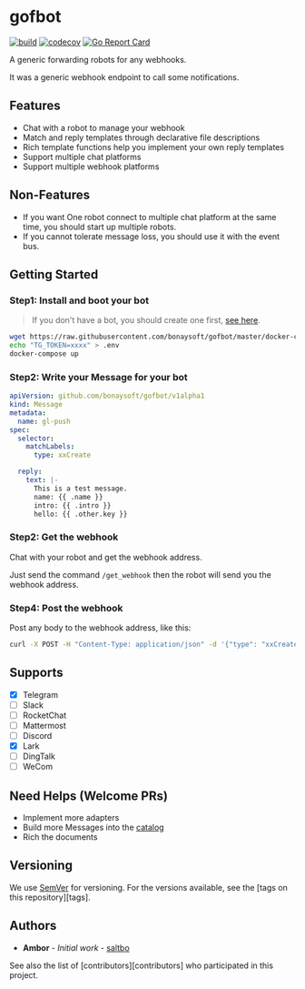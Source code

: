 # gofbot

[![build](https://github.com/bonaysoft/gofbot/actions/workflows/build.yml/badge.svg)](https://github.com/bonaysoft/gofbot/actions/workflows/build.yml)
[![codecov](https://codecov.io/gh/bonaysoft/gofbot/branch/master/graph/badge.svg)](https://codecov.io/gh/bonaysoft/gofbot)
[![Go Report Card](https://goreportcard.com/badge/github.com/bonaysoft/gofbot)](https://goreportcard.com/report/github.com/bonaysoft/gofbot)

A generic forwarding robots for any webhooks.

It was a generic webhook endpoint to call some notifications.

## Features

- Chat with a robot to manage your webhook
- Match and reply templates through declarative file descriptions
- Rich template functions help you implement your own reply templates
- Support multiple chat platforms
- Support multiple webhook platforms

## Non-Features

- If you want One robot connect to multiple chat platform at the same time, you should start up multiple robots.
- If you cannot tolerate message loss, you should use it with the event bus.

## Getting Started

### Step1: Install and boot your bot

> If you don't have a bot, you should create one
> first, [see here](https://core.telegram.org/bots#3-how-do-i-create-a-bot).

```bash
wget https://raw.githubusercontent.com/bonaysoft/gofbot/master/docker-compose.yml
echo "TG_TOKEN=xxxx" > .env
docker-compose up
```

### Step2: Write your Message for your bot

```yaml
apiVersion: github.com/bonaysoft/gofbot/v1alpha1
kind: Message
metadata:
  name: gl-push
spec:
  selector:
    matchLabels:
      type: xxCreate

  reply:
    text: |-
      This is a test message.
      name: {{ .name }}
      intro: {{ .intro }}
      hello: {{ .other.key }}
```

### Step2: Get the webhook

Chat with your robot and get the webhook address.

Just send the command `/get_webhook` then the robot will send you the webhook address.

### Step4: Post the webhook

Post any body to the webhook address, like this:

```bash
curl -X POST -H "Content-Type: application/json" -d '{"type": "xxCreate", "name": "xxx", "intro": "this is a test", "other": {"key": "world"}}' $WEBHOOK_URL
```

## Supports

- [x] Telegram
- [ ] Slack
- [ ] RocketChat
- [ ] Mattermost
- [ ] Discord
- [x] Lark
- [ ] DingTalk
- [ ] WeCom

## Need Helps (Welcome PRs)

- Implement more adapters
- Build more Messages into the [catalog](catalog)
- Rich the documents

## Versioning

We use [SemVer](http://semver.org/) for versioning. For the versions available,
see the [tags on this repository][tags].

## Authors

- **Ambor** - *Initial work* - [saltbo](https://github.com/saltbo)

See also the list of [contributors][contributors] who participated in this project.
